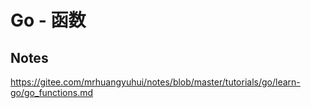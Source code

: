 # Go - 函数

## Notes

<https://gitee.com/mrhuangyuhui/notes/blob/master/tutorials/go/learn-go/go_functions.md>